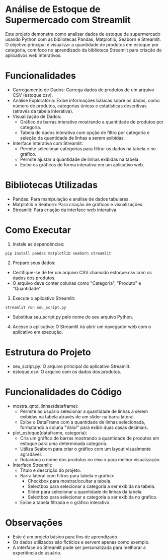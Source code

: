 # Análise de Estoque de Supermercado com Streamlit
Este projeto demonstra como analisar dados de estoque de supermercado usando Python com as bibliotecas Pandas, Matplotlib, Seaborn e Streamlit. O objetivo principal é visualizar a quantidade de produtos em estoque por categoria, com foco no aprendizado da biblioteca Streamlit para criação de aplicativos web interativos.

# Funcionalidades
* Carregamento de Dados: Carrega dados de produtos de um arquivo CSV (estoque.csv).
* Análise Exploratória: Exibe informações básicas sobre os dados, como número de produtos, categorias únicas e estatísticas    descritivas (através da tabela interativa).
* Visualização de Dados:
  * Gráfico de barras interativo mostrando a quantidade de produtos por categoria.
  * Tabela de dados interativa com opção de filtro por categoria e seleção da quantidade de linhas a serem exibidas.
* Interface Interativa com Streamlit:
  * Permite selecionar categorias para filtrar os dados na tabela e no gráfico.
  * Permite ajustar a quantidade de linhas exibidas na tabela.
  * Exibe os gráficos de forma interativa em um aplicativo web.

# Bibliotecas Utilizadas
* Pandas: Para manipulação e análise de dados tabulares.
* Matplotlib e Seaborn: Para criação de gráficos e visualizações.
* Streamlit: Para criação da interface web interativa.

# Como Executar
1. Instale as dependências:

```
pip install pandas matplotlib seaborn streamlit
```

2. Prepare seus dados:
* Certifique-se de ter um arquivo CSV chamado estoque.csv com os dados dos produtos.
* O arquivo deve conter colunas como "Categoria", "Produto" e "Quantidade".

3. Execute o aplicativo Streamlit:

```
streamlit run seu_script.py
```

* Substitua seu_script.py pelo nome do seu arquivo Python.

4. Acesse o aplicativo:
O Streamlit irá abrir um navegador web com o aplicativo em execução.

# Estrutura do Projeto
* seu_script.py: O arquivo principal do aplicativo Streamlit.
* estoque.csv: O arquivo com os dados dos produtos.
  
# Funcionalidades do Código
* mostra_qntd_linhas(dataframe):
  * Permite ao usuário selecionar a quantidade de linhas a serem exibidas na tabela através de um slider na barra lateral.
  * Exibe o DataFrame com a quantidade de linhas selecionada, formatando a coluna "Valor" para exibir duas casas decimais.
* plot_estoque(dataframe, categoria):
  * Cria um gráfico de barras mostrando a quantidade de produtos em estoque para uma determinada categoria.
  * Utiliza Seaborn para criar o gráfico com um layout visualmente agradável.
  * Rotaciona o nome dos produtos no eixo x para melhor visualização.
* Interface Streamlit:
  * Título e descrição do projeto.
  * Barra lateral com filtros para tabela e gráfico:
    * Checkbox para mostrar/ocultar a tabela.
    * Selectbox para selecionar a categoria a ser exibida na tabela.
    * Slider para selecionar a quantidade de linhas da tabela.
    * Selectbox para selecionar a categoria a ser exibida no gráfico.
  * Exibe a tabela filtrada e o gráfico interativo.

# Observações
* Este é um projeto básico para fins de aprendizado.
* Os dados utilizados são fictícios e servem apenas como exemplo.
* A interface do Streamlit pode ser personalizada para melhorar a experiência do usuário.
